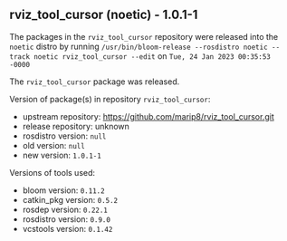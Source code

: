 ## rviz_tool_cursor (noetic) - 1.0.1-1

The packages in the `rviz_tool_cursor` repository were released into the `noetic` distro by running `/usr/bin/bloom-release --rosdistro noetic --track noetic rviz_tool_cursor --edit` on `Tue, 24 Jan 2023 00:35:53 -0000`

The `rviz_tool_cursor` package was released.

Version of package(s) in repository `rviz_tool_cursor`:

- upstream repository: https://github.com/marip8/rviz_tool_cursor.git
- release repository: unknown
- rosdistro version: `null`
- old version: `null`
- new version: `1.0.1-1`

Versions of tools used:

- bloom version: `0.11.2`
- catkin_pkg version: `0.5.2`
- rosdep version: `0.22.1`
- rosdistro version: `0.9.0`
- vcstools version: `0.1.42`


